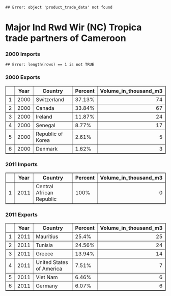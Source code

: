 





```
## Error: object 'product_trade_data' not found
```



Major Ind Rwd Wir (NC) Tropica trade partners of Cameroon 
========================================================


### 2000 Imports

```
## Error: length(rows) == 1 is not TRUE
```


### 2000 Exports
<!-- html table generated in R 3.0.2 by xtable 1.7-1 package -->
<!-- Wed Apr 02 12:07:29 2014 -->
<TABLE border=1>
<TR> <TH>  </TH> <TH> Year </TH> <TH> Country </TH> <TH> Percent </TH> <TH> Volume_in_thousand_m3 </TH>  </TR>
  <TR> <TD align="right"> 1 </TD> <TD align="right"> 2000 </TD> <TD> Switzerland </TD> <TD> 37.13% </TD> <TD align="right"> 74 </TD> </TR>
  <TR> <TD align="right"> 2 </TD> <TD align="right"> 2000 </TD> <TD> Canada </TD> <TD> 33.84% </TD> <TD align="right"> 67 </TD> </TR>
  <TR> <TD align="right"> 3 </TD> <TD align="right"> 2000 </TD> <TD> Ireland </TD> <TD> 11.87% </TD> <TD align="right"> 24 </TD> </TR>
  <TR> <TD align="right"> 4 </TD> <TD align="right"> 2000 </TD> <TD> Senegal </TD> <TD> 8.77% </TD> <TD align="right"> 17 </TD> </TR>
  <TR> <TD align="right"> 5 </TD> <TD align="right"> 2000 </TD> <TD> Republic of Korea </TD> <TD> 2.61% </TD> <TD align="right"> 5 </TD> </TR>
  <TR> <TD align="right"> 6 </TD> <TD align="right"> 2000 </TD> <TD> Denmark </TD> <TD> 1.62% </TD> <TD align="right"> 3 </TD> </TR>
   </TABLE>



### 2011 Imports
<!-- html table generated in R 3.0.2 by xtable 1.7-1 package -->
<!-- Wed Apr 02 12:07:29 2014 -->
<TABLE border=1>
<TR> <TH>  </TH> <TH> Year </TH> <TH> Country </TH> <TH> Percent </TH> <TH> Volume_in_thousand_m3 </TH>  </TR>
  <TR> <TD align="right"> 1 </TD> <TD align="right"> 2011 </TD> <TD> Central African Republic </TD> <TD> 100% </TD> <TD align="right"> 0 </TD> </TR>
   </TABLE>


### 2011 Exports
<!-- html table generated in R 3.0.2 by xtable 1.7-1 package -->
<!-- Wed Apr 02 12:07:29 2014 -->
<TABLE border=1>
<TR> <TH>  </TH> <TH> Year </TH> <TH> Country </TH> <TH> Percent </TH> <TH> Volume_in_thousand_m3 </TH>  </TR>
  <TR> <TD align="right"> 1 </TD> <TD align="right"> 2011 </TD> <TD> Mauritius </TD> <TD> 25.4% </TD> <TD align="right"> 25 </TD> </TR>
  <TR> <TD align="right"> 2 </TD> <TD align="right"> 2011 </TD> <TD> Tunisia </TD> <TD> 24.56% </TD> <TD align="right"> 24 </TD> </TR>
  <TR> <TD align="right"> 3 </TD> <TD align="right"> 2011 </TD> <TD> Greece </TD> <TD> 13.94% </TD> <TD align="right"> 14 </TD> </TR>
  <TR> <TD align="right"> 4 </TD> <TD align="right"> 2011 </TD> <TD> United States of America </TD> <TD> 7.51% </TD> <TD align="right"> 7 </TD> </TR>
  <TR> <TD align="right"> 5 </TD> <TD align="right"> 2011 </TD> <TD> Viet Nam </TD> <TD> 6.46% </TD> <TD align="right"> 6 </TD> </TR>
  <TR> <TD align="right"> 6 </TD> <TD align="right"> 2011 </TD> <TD> Germany </TD> <TD> 6.07% </TD> <TD align="right"> 6 </TD> </TR>
   </TABLE>


